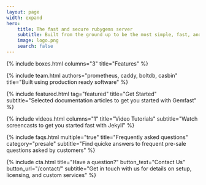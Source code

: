 ```yaml
---
layout: page
width: expand
hero:
    title: The fast and secure rubygems server
    subtitle: Built from the ground up to be the most simple, fast, and secure way to self-host your gems.
    image: logo.png
    search: false
---
```


{% include boxes.html columns="3" title="Features" %}

{% include team.html authors="prometheus, caddy, boltdb, casbin" title="Built using production ready software" %}

{% include featured.html tag="featured" title="Get Started" subtitle="Selected documentation articles to get you started with Gemfast" %}

{% include videos.html columns="1" title="Video Tutorials" subtitle="Watch screencasts to get you started fast with Jekyll" %}

{% include faqs.html multiple="true" title="Frequently asked questions" category="presale" subtitle="Find quicke answers to frequent pre-sale questions asked by customers" %}

{% include cta.html title="Have a question?" button_text="Contact Us" button_url="/contact/" subtitle="Get in touch with us for details on setup, licensing, and custom services" %}

